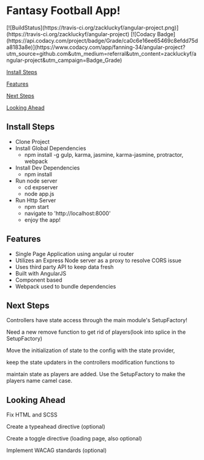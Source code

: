 <h1>Fantasy Football App!</h1>
[![BuildStatus](https://travis-ci.org/zackluckyf/angular-project.png)](https://travis-ci.org/zackluckyf/angular-project)
[![Codacy Badge](https://api.codacy.com/project/badge/Grade/ca0c6e16ee65469c8efdd75da8183a8e)](https://www.codacy.com/app/fanning-34/angular-project?utm_source=github.com&amp;utm_medium=referral&amp;utm_content=zackluckyf/angular-project&amp;utm_campaign=Badge_Grade)

[Install Steps](#install-steps)

[Features](#features)

[Next Steps](#next-steps)

[Looking Ahead](#looking-ahead)

## Install Steps

  * Clone Project  
  * Install Global Dependencies
    * npm install -g gulp, karma, jasmine, karma-jasmine, protractor, webpack
  * Install Dev Dependencies
    * npm install
  * Run node server
    * cd expserver
    * node app.js
  * Run Http Server
    * npm start
    * navigate to 'http://localhost:8000'
    * enjoy the app!

## Features

  * Single Page Application using angular ui router
  * Utilizes an Express Node server as a proxy to resolve CORS issue
  * Uses third party API to keep data fresh
  * Built with AngularJS
  * Component based
  * Webpack used to bundle dependencies

## Next Steps

Controllers have state access through the main module's SetupFactory!

Need a new remove function to get rid of players(look into splice in the SetupFactory)

Move the initialization of state to the config with the state provider,

keep the state updaters in the controllers modification functions to

maintain state as players are added. Use the SetupFactory to make the players name camel case.

## Looking Ahead

Fix HTML and SCSS

Create a typeahead directive (optional)

Create a toggle directive (loading page, also optional)

Implement WACAG standards (optional)
